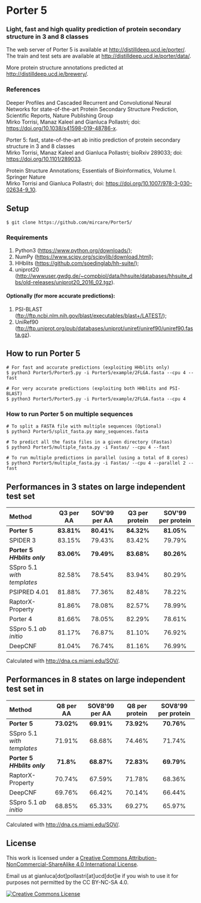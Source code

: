 # Porter 5 
### Light, fast and high quality prediction of protein secondary structure in 3 and 8 classes

The web server of Porter 5 is available at http://distilldeep.ucd.ie/porter/.   
The train and test sets are available at http://distilldeep.ucd.ie/porter/data/.

More protein structure annotations predicted at http://distilldeep.ucd.ie/brewery/.

### References
Deeper Profiles and Cascaded Recurrent and Convolutional Neural Networks for state-of-the-art Protein Secondary Structure Prediction, Scientific Reports, Nature Publishing Group<br>
Mirko Torrisi, Manaz Kaleel and Gianluca Pollastri; doi: https://doi.org/10.1038/s41598-019-48786-x.

Porter 5: fast, state-of-the-art ab initio prediction of protein secondary structure in 3 and 8 classes<br>
Mirko Torrisi, Manaz Kaleel and Gianluca Pollastri; bioRxiv 289033; doi: https://doi.org/10.1101/289033.

Protein Structure Annotations; Essentials of Bioinformatics, Volume I. Springer Nature<br>
Mirko Torrisi and Gianluca Pollastri; doi: https://doi.org/10.1007/978-3-030-02634-9_10.


## Setup
```
$ git clone https://github.com/mircare/Porter5/
```

### Requirements
1. Python3 (https://www.python.org/downloads/);
1. NumPy (https://www.scipy.org/scipylib/download.html);
1. HHblits (https://github.com/soedinglab/hh-suite/);
1. uniprot20 (http://wwwuser.gwdg.de/~compbiol/data/hhsuite/databases/hhsuite_dbs/old-releases/uniprot20_2016_02.tgz).

#### Optionally (for more accurate predictions):
1. PSI-BLAST (ftp://ftp.ncbi.nlm.nih.gov/blast/executables/blast+/LATEST/); 
1. UniRef90 (ftp://ftp.uniprot.org/pub/databases/uniprot/uniref/uniref90/uniref90.fasta.gz).


## How to run Porter 5
```
# For fast and accurate predictions (exploiting HHblits only)
$ python3 Porter5/Porter5.py -i Porter5/example/2FLGA.fasta --cpu 4 --fast

# For very accurate predictions (exploiting both HHblits and PSI-BLAST)
$ python3 Porter5/Porter5.py -i Porter5/example/2FLGA.fasta --cpu 4
```

### How to run Porter 5 on multiple sequences
```
# To split a FASTA file with multiple sequences (Optional)
$ python3 Porter5/split_fasta.py many_sequences.fasta

# To predict all the fasta files in a given directory (Fastas)
$ python3 Porter5/multiple_fasta.py -i Fastas/ --cpu 4 --fast

# To run multiple predictions in parallel (using a total of 8 cores)
$ python3 Porter5/multiple_fasta.py -i Fastas/ --cpu 4 --parallel 2 --fast
```

## Performances in 3 states on large independent test set
| Method | Q3 per AA | SOV'99 per AA | Q3 per protein | SOV'99 per protein |
| :--- | :---: | :---: | :---: | :---: |
| **Porter 5** | **83.81%** | **80.41%** | **84.32%** | **81.05%** |
| SPIDER 3 | 83.15% | 79.43% | 83.42% | 79.79% |
| **Porter 5 *HHblits only*** | **83.06%** | **79.49%** | **83.68%** | **80.26%** |
| SSpro 5.1 *with templates* | 82.58% | 78.54% | 83.94% | 80.29% |
| PSIPRED 4.01 | 81.88% | 77.36% | 82.48% | 78.22% |
| RaptorX-Property | 81.86% | 78.08% | 82.57% | 78.99% |
| Porter 4 | 81.66% | 78.05% | 82.29% | 78.61% | 
| SSpro 5.1 *ab initio* | 81.17% | 76.87% | 81.10% | 76.92% |
| DeepCNF | 81.04% | 76.74% | 81.16% | 76.99% |

Calculated with http://dna.cs.miami.edu/SOV/.

## Performances in 8 states on large independent test set in 
| Method | Q8 per AA | SOV8'99 per AA | Q8 per protein | SOV8'99 per protein |
| :--- | :---: | :---: | :---: | :---: |
| **Porter 5** | **73.02%** | **69.91%** | **73.92%** | **70.76%** |
| SSpro 5.1 *with templates* | 71.91% | 68.68% | 74.46% | 71.74% |
| **Porter 5 *HHblits only*** | **71.8%** | **68.87%** | **72.83%** | **69.79%** |
| RaptorX-Property | 70.74% | 67.59% | 71.78% | 68.36% |
| DeepCNF | 69.76% | 66.42% | 70.14% | 66.44% |
| SSpro 5.1 *ab initio* | 68.85% | 65.33% | 69.27% | 65.97% |

Calculated with http://dna.cs.miami.edu/SOV/.


## License
This work is licensed under a <a rel="license" href="http://creativecommons.org/licenses/by-nc-sa/4.0/">Creative Commons Attribution-NonCommercial-ShareAlike 4.0 International License</a>.

Email us at gianluca[dot]pollastri[at]ucd[dot]ie if you wish to use it for purposes not permitted by the CC BY-NC-SA 4.0.

<a rel="license" href="http://creativecommons.org/licenses/by-nc-sa/4.0/"><img alt="Creative Commons License" style="border-width:0" src="https://i.creativecommons.org/l/by-nc-sa/4.0/88x31.png" /></a>
